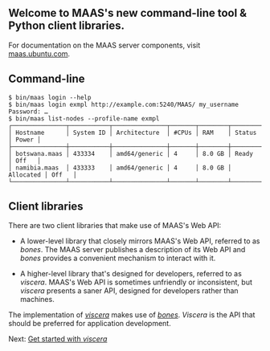 ## Welcome to MAAS's new command-line tool & Python client libraries. ##

For documentation on the MAAS server components, visit
[maas.ubuntu.com](https://maas.ubuntu.com/docs/).


## Command-line

```console
$ bin/maas login --help
$ bin/maas login exmpl http://example.com:5240/MAAS/ my_username
Password: …
$ bin/maas list-nodes --profile-name exmpl
┌───────────────┬───────────┬───────────────┬───────┬────────┬───────────┬───────┐
│ Hostname      │ System ID │ Architecture  │ #CPUs │ RAM    │ Status    │ Power │
├───────────────┼───────────┼───────────────┼───────┼────────┼───────────┼───────┤
│ botswana.maas │ 433334    │ amd64/generic │ 4     │ 8.0 GB │ Ready     │ Off   │
│ namibia.maas  │ 433333    │ amd64/generic │ 4     │ 8.0 GB │ Allocated │ Off   │
└───────────────┴───────────┴───────────────┴───────┴────────┴───────────┴───────┘
```


## Client libraries

There are two client libraries that make use of MAAS's Web API:

* A lower-level library that closely mirrors MAAS's Web API, referred to
  as _bones_. The MAAS server publishes a description of its Web API and
  _bones_ provides a convenient mechanism to interact with it.

* A higher-level library that's designed for developers, referred to as
  _viscera_. MAAS's Web API is sometimes unfriendly or inconsistent, but
  _viscera_ presents a saner API, designed for developers rather than
  machines.

The implementation of [_viscera_](viscera/index.md) makes use of
[_bones_](bones/index.md). _Viscera_ is the API that should be preferred
for application development.

Next: [Get started with _viscera_](viscera/getting-started.md)
